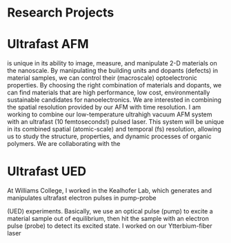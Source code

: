 # Research Projects

# Ultrafast AFM 
<!-- [Non-contact AFM]( https://en.wikipedia.org/wiki/Non-contact_atomic_force_microscopy)  -->
is unique in its ability to image, measure, and manipulate 2-D materials on the nanoscale. By manipulating the building units and dopants (defects) in material samples, we can control their (macroscale) optoelectronic properties. By choosing the right combination of materials and dopants, we can find materials that are high performance, low cost, environmentally sustainable candidates for nanoelectronics. 
We are interested in combining the spatial resolution provided by our AFM with time resolution. I am working to combine our low-temperature ultrahigh vacuum AFM system with an ultrafast (10 femtoseconds!) pulsed laser. This system will be unique in its combined spatial (atomic-scale) and temporal (fs) resolution, allowing us to study the structure, properties, and dynamic processes of organic polymers. We are collaborating with the 
<!-- [Perepichka Group](https://group.perepichka.com/) at McGill, who are leading experts in the chemical synthesis of new hybrid materials.   -->

# Ultrafast UED 
At Williams College, I worked in the Kealhofer Lab, which generates and manipulates ultrafast electron pulses in pump-probe
 <!-- [ultrafast electron diffraction](https://en.wikipedia.org/wiki/Ultrafast_electron_diffraction)  -->
(UED) experiments. Basically, we use an optical pulse (pump) to excite a material sample out of equilibrium, then hit the sample with an electron pulse (probe) to detect its excited state. I worked on our Ytterbium-fiber laser 
<!-- [Chirped Pulse Amplification](https://www.rp-photonics.com/chirped_pulse_amplification.html) system, to generate short and clean optical pulses.  -->


<!-- Here are some projects that I am working on.  -->

<!-- - [Python Project](./python_project/python_project.ipynb) is an amazing python project that will allow you to see my coding skills.
- [Data Project](./data_project/index.md) is an even more amazing project where I share data that I've used. -->
